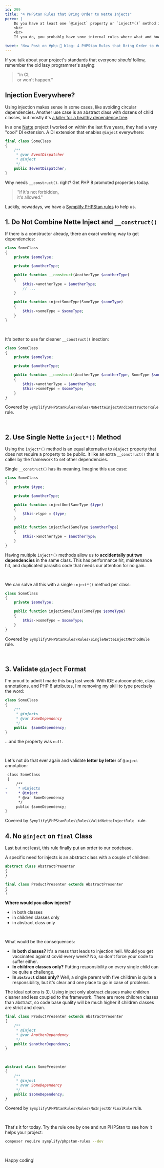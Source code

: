 ```yaml
---
id: 299
title: "4 PHPStan Rules that Bring Order to Nette Injects"
perex: |
    Do you have at least one `@inject` property or `inject*()` method in your Nette project? If no, stop reading and have fun with another post.
    <br>
    <br>
    If you do, you probably have some internal rules where what and how to use them and where to avoid them. But how do you keep order?

tweet: "New Post on #php 🐘 blog: 4 PHPStan Rules that Bring Order to #nettefw Injects"
---
```


If you talk about your project's standards that everyone *should* follow, remember the old lazy programmer's saying:

<blockquote class="blockquote text-center">
    "In CI,<br>
    or won't happen."
</blockquote>


## Injection Everywhere?

Using injection makes sense in some cases, like avoiding circular dependencies. Another use case is an abstract class with dozens of child classes, but mostly it's [a killer for a healthy dependency tree](/blog/2020/06/01/inject-or-required-will-get-you-any-service-fast/).

In a one [Nette](https://nette.org/) project I worked on within the last five years, they had a very "cool" DI extension. A DI extension that enables `@inject` everywhere:

```php
final class SomeClass
{
    /**
     * @var EventDispatcher
     * @inject
     */
    public $eventDispatcher;
}
```

Why needs `__construct()`. right? Get PHP 8 promoted properties today.

<blockquote class="blockquote text-center">
    "If it's not forbidden,<br>
    it's allowed."
</blockquote>

Luckily, nowadays, we have a [Symplify PHPStan rules](https://github.com/symplify/phpstan-rules) to help us.

## 1. Do Not Combine Nette Inject and `__construct()`

If there is a constructor already, there an exact working way to get dependencies:

```php
class SomeClass
{
    private $someType;

    private $anotherType;

    public function __construct(AnotherType $anotherType)
    {
        $this->anotherType = $anotherType;
        // ...
    }

    public function injectSomeType(SomeType $someType)
    {
        $this->someType = $someType;
    }
}
```

<em class="fas fa-fw fa-times text-danger fa-2x"></em>

<br>


It's better to use far cleaner `__construct()` inection:

```php
class SomeClass
{
    private $someType;

    private $anotherType;

    public function __construct(AnotherType $anotherType, SomeType $someType)
    {
        $this->anotherType = $anotherType;
        $this->someType = $someType;
    }
}
```

<em class="fas fa-fw fa-2x fa-check text-success"></em>

Covered by `Symplify\PHPStanRules\Rules\NoNetteInjectAndConstructorRule` rule.


<br>

## 2. Use Single Nette `inject*()` Method

Using the `inject*()` method is an equal alternative to `@inject` property that does not require a property to be public.
It like an extra `__construct()` that is caller by the framework to set other dependencies.

Single `__construct()` has its meaning. Imagine this use case:

```php
class SomeClass
{
    private $type;

    private $anotherType;

    public function injectOne(SameType $type)
    {
        $this->type = $type;
    }

    public function injectTwo(SameType $anotherType)
    {
        $this->anotherType = $anotherType;
    }
}
```

<em class="fas fa-fw fa-times text-danger fa-2x"></em>

Having multiple `inject*()` methods allow us to **accidentally put two dependencies** in the same class. This has performance hit, maintenance hit, and duplicated parasitic code that needs our attention for no gain.

<br>

We can solve all this with a single `inject*()` method per class:

```php
class SomeClass
{
    private $someType;

    public function injectSomeClass(SomeType $someType)
    {
        $this->someType = $someType;
    }
}
```

<em class="fas fa-fw fa-2x fa-check text-success"></em>

Covered by `Symplify\PHPStanRules\Rules\SingleNetteInjectMethodRule` rule.

<br>

## 3. Validate `@inject` Format

I'm proud to admit I made this bug last week. With IDE autocomplete, class annotations, and PHP 8 attributes, I'm removing my skill to type precisely the word:

```php
class SomeClass
{
    /**
     * @injects
     * @var SomeDependency
     */
    public  $someDependency;
}
```

...and the property was `null`.

<em class="fas fa-fw fa-times text-danger fa-2x"></em>

<br>

Let's not do that ever again and validate **letter by letter** of `@inject` annotation:

```diff
 class SomeClass
 {
     /**
-     * @injects
+     * @inject
      * @var SomeDependency
      */
     public $someDependency;
}
```

<em class="fas fa-fw fa-2x fa-check text-success"></em>

Covered by `Symplify\PHPStanRules\Rules\ValidNetteInjectRule
` rule.


## 4. No `@inject` on `final` Class

Last but not least, this rule finally put an order to our codebase.

A specific need for injects is an abstract class with a couple of children:

```php
abstract class AbstractPresenter
{
}

final class ProductPresenter extends AbstractPresenter
{
}
```

**Where would you allow injects?**

- in both classes
- in children classes only
- in abstract class only

<br>

What would be the consequences:

- **In both classes?** It's a mess that leads to injection hell. Would you get vaccinated against covid every week? No, so don't force your code to suffer either.
- **In children classes only?** Putting responsibility on every single child can be quite a challenge.
- **In `abstract` class only?** Well, a single parent with five children is quite a responsibility, but it's clear and one place to go in case of problems.

The ideal options is 3). Using inject only abstract classes make children cleaner and less coupled to the framework. There are more children classes than abstract, so code base quality will be much higher if children classes are strict and clean.

```php
final class ProductPresenter extends AbstractPresenter
{
    /**
     * @inject
     * @var AnotherDependency
     */
    public $anotherDependency;
}
```

<em class="fas fa-fw fa-times text-danger fa-2x"></em>

<br>

```php
abstract class SomePresenter
{
    /**
     * @inject
     * @var SomeDependency
     */
    public $someDependency;
}
```

<em class="fas fa-fw fa-times text-danger fa-2x"></em>

Covered by `Symplify\PHPStanRules\Rules\NoInjectOnFinalRule` rule.

<br>

That's it for today. Try the rule one by one and run PHPStan to see how it helps your project:

```bash
composer require symplify/phpstan-rules --dev
```


<br>


Happy coding!

